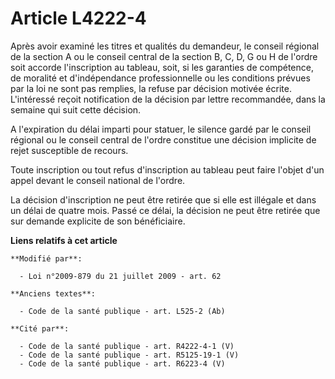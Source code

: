 # Article L4222-4

Après avoir examiné les titres et qualités du demandeur, le conseil régional de la section A ou le conseil central de la
section B, C, D, G ou H de l'ordre soit accorde l'inscription au tableau, soit, si les garanties de compétence, de moralité
et d'indépendance professionnelle ou les conditions prévues par la loi ne sont pas remplies, la refuse par décision motivée
écrite. L'intéressé reçoit notification de la décision par lettre recommandée, dans la semaine qui suit cette décision.

A l'expiration du délai imparti pour statuer, le silence gardé par le conseil régional ou le conseil central de l'ordre
constitue une décision implicite de rejet susceptible de recours.

Toute inscription ou tout refus d'inscription au tableau peut faire l'objet d'un appel devant le conseil national de l'ordre.

La décision d'inscription ne peut être retirée que si elle est illégale et dans un délai de quatre mois. Passé ce délai, la
décision ne peut être retirée que sur demande explicite de son bénéficiaire.

**Liens relatifs à cet article**

	**Modifié par**:

	  - Loi n°2009-879 du 21 juillet 2009 - art. 62

	**Anciens textes**:

	  - Code de la santé publique - art. L525-2 (Ab)

	**Cité par**:

	  - Code de la santé publique - art. R4222-4-1 (V)
	  - Code de la santé publique - art. R5125-19-1 (V)
	  - Code de la santé publique - art. R6223-4 (V)
